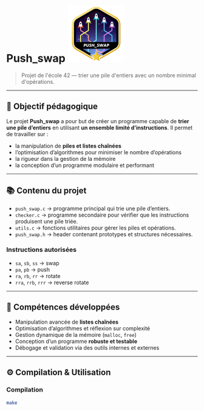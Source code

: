 # Push_swap ![42 Badge](https://github.com/Julien-Quinodoz/42-project-badges/blob/main/badges/push_swapm.png)</a>

> Projet de l'école 42 — trier une pile d'entiers avec un nombre minimal d'opérations.

---

## 🎯 Objectif pédagogique

Le projet **Push_swap** a pour but de créer un programme capable de **trier une pile d’entiers** en utilisant **un ensemble limité d’instructions**.
Il permet de travailler sur :
- la manipulation de **piles et listes chaînées**
- l’optimisation d’algorithmes pour minimiser le nombre d’opérations
- la rigueur dans la gestion de la mémoire
- la conception d’un programme modulaire et performant

---

## 📚 Contenu du projet

- `push_swap.c` → programme principal qui trie une pile d’entiers.
- `checker.c` → programme secondaire pour vérifier que les instructions produisent une pile triée.
- `utils.c` → fonctions utilitaires pour gérer les piles et opérations.
- `push_swap.h` → header contenant prototypes et structures nécessaires.

### Instructions autorisées

- `sa`, `sb`, `ss` → swap
- `pa`, `pb` → push
- `ra`, `rb`, `rr` → rotate
- `rra`, `rrb`, `rrr` → reverse rotate

---

## 🧠 Compétences développées

- Manipulation avancée de **listes chaînées**
- Optimisation d’algorithmes et réflexion sur complexité
- Gestion dynamique de la mémoire (`malloc`, `free`)
- Conception d’un programme **robuste et testable**
- Débogage et validation via des outils internes et externes

---

## ⚙️ Compilation & Utilisation

### Compilation

```bash
make
